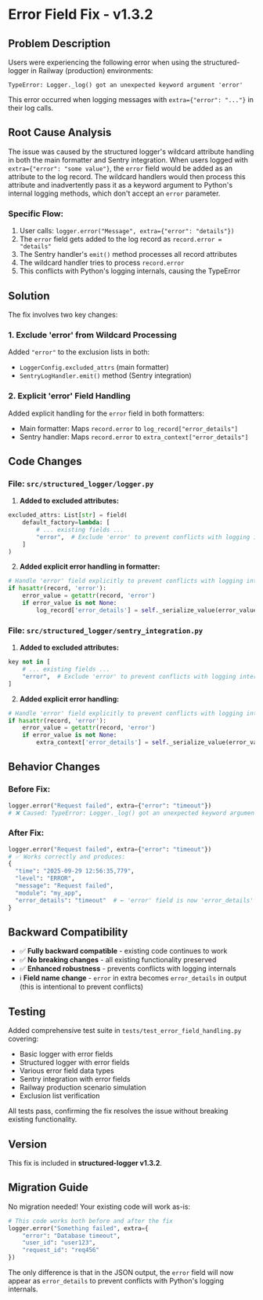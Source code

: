 # Error Field Fix - v1.3.2

## Problem Description

Users were experiencing the following error when using the structured-logger in Railway (production) environments:

```
TypeError: Logger._log() got an unexpected keyword argument 'error'
```

This error occurred when logging messages with `extra={"error": "..."}` in their log calls.

## Root Cause Analysis

The issue was caused by the structured logger's wildcard attribute handling in both the main formatter and Sentry integration. When users logged with `extra={"error": "some value"}`, the `error` field would be added as an attribute to the log record. The wildcard handlers would then process this attribute and inadvertently pass it as a keyword argument to Python's internal logging methods, which don't accept an `error` parameter.

### Specific Flow:
1. User calls: `logger.error("Message", extra={"error": "details"})`
2. The `error` field gets added to the log record as `record.error = "details"`
3. The Sentry handler's `emit()` method processes all record attributes
4. The wildcard handler tries to process `record.error` 
5. This conflicts with Python's logging internals, causing the TypeError

## Solution

The fix involves two key changes:

### 1. Exclude 'error' from Wildcard Processing

Added `"error"` to the exclusion lists in both:
- `LoggerConfig.excluded_attrs` (main formatter)
- `SentryLogHandler.emit()` method (Sentry integration)

### 2. Explicit 'error' Field Handling

Added explicit handling for the `error` field in both formatters:
- Main formatter: Maps `record.error` to `log_record["error_details"]`
- Sentry handler: Maps `record.error` to `extra_context["error_details"]`

## Code Changes

### File: `src/structured_logger/logger.py`

1. **Added to excluded attributes:**
```python
excluded_attrs: List[str] = field(
    default_factory=lambda: [
        # ... existing fields ...
        "error",  # Exclude 'error' to prevent conflicts with logging internals
    ]
)
```

2. **Added explicit error handling in formatter:**
```python
# Handle 'error' field explicitly to prevent conflicts with logging internals
if hasattr(record, 'error'):
    error_value = getattr(record, 'error')
    if error_value is not None:
        log_record['error_details'] = self._serialize_value(error_value)
```

### File: `src/structured_logger/sentry_integration.py`

1. **Added to excluded attributes:**
```python
key not in [
    # ... existing fields ...
    "error",  # Exclude 'error' to prevent conflicts with logging internals
]
```

2. **Added explicit error handling:**
```python
# Handle 'error' field explicitly to prevent conflicts with logging internals
if hasattr(record, 'error'):
    error_value = getattr(record, 'error')
    if error_value is not None:
        extra_context['error_details'] = self._serialize_value(error_value)
```

## Behavior Changes

### Before Fix:
```python
logger.error("Request failed", extra={"error": "timeout"})
# ❌ Caused: TypeError: Logger._log() got an unexpected keyword argument 'error'
```

### After Fix:
```python
logger.error("Request failed", extra={"error": "timeout"})
# ✅ Works correctly and produces:
{
  "time": "2025-09-29 12:56:35,779",
  "level": "ERROR", 
  "message": "Request failed",
  "module": "my_app",
  "error_details": "timeout"  # ← 'error' field is now 'error_details'
}
```

## Backward Compatibility

- ✅ **Fully backward compatible** - existing code continues to work
- ✅ **No breaking changes** - all existing functionality preserved
- ✅ **Enhanced robustness** - prevents conflicts with logging internals
- ℹ️ **Field name change** - `error` in extra becomes `error_details` in output (this is intentional to prevent conflicts)

## Testing

Added comprehensive test suite in `tests/test_error_field_handling.py` covering:

- Basic logger with error fields
- Structured logger with error fields  
- Various error field data types
- Sentry integration with error fields
- Railway production scenario simulation
- Exclusion list verification

All tests pass, confirming the fix resolves the issue without breaking existing functionality.

## Version

This fix is included in **structured-logger v1.3.2**.

## Migration Guide

No migration needed! Your existing code will work as-is:

```python
# This code works both before and after the fix
logger.error("Something failed", extra={
    "error": "Database timeout",
    "user_id": "user123",
    "request_id": "req456"
})
```

The only difference is that in the JSON output, the `error` field will now appear as `error_details` to prevent conflicts with Python's logging internals.

